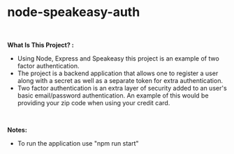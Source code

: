 # node-speakeasy-auth

<br>

**What Is This Project? :**

- Using Node, Express and Speakeasy this project is an example of two factor authentication.
- The project is a backend application that allows one to register a user along with a secret as well as a separate token for extra authentication.
- Two factor authentication is an extra layer of security added to an user's basic email/password authentication. 
  An example of this would be providing your zip code when using your credit card.

<br>

**Notes:**

- To run the application use "npm run start"
